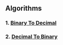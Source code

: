 ## Algorithms

### 1. [Binary To Decimal](binary_to_decimal.py)
### 2. [Decimal To Binary](decimal_to_binary.py)
